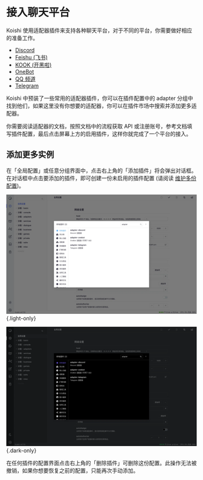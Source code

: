 # 接入聊天平台

Koishi 使用适配器插件来支持各种聊天平台，对于不同的平台，你需要做好相应的准备工作。

- [Discord](../../plugins/adapter/discord.md)
- [Feishu (飞书)](../../plugins/adapter/feishu.md)
- [KOOK (开黑啦)](../../plugins/adapter/kook.md)
- [OneBot](../../plugins/adapter/onebot.md)
- [QQ 频道](../../plugins/adapter/qqguild.md)
- [Telegram](../../plugins/adapter/telegram.md)

Koishi 中预装了一些常用的适配器插件，你可以在插件配置中的 adapter 分组中找到他们，如果这里没有你想要的适配器，你可以在插件市场中搜索并添加更多适配器。

你需要阅读适配器的文档，按照文档中的流程获取 API 或注册账号，参考文档填写插件配置，最后点击屏幕上方的启用插件，这样你就完成了一个平台的接入。

## 添加更多实例

在「全局配置」或任意分组界面中，点击右上角的「添加插件」将会弹出对话框。在对话框中点击要添加的插件，即可创建一份未启用的插件配置 (请阅读 [维护多份配置](#维护多份配置))。

![select-plugin](/manual/console/select-plugin.light.webp) {.light-only}

![select-plugin](/manual/console/select-plugin.dark.webp) {.dark-only}

在任何插件的配置界面点击右上角的「删除插件」可删除这份配置。此操作无法被撤销，如果你想要恢复之前的配置，只能再次手动添加。
